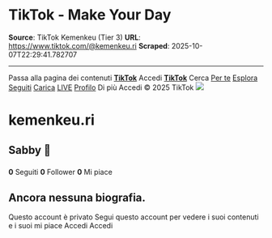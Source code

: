 # TikTok - Make Your Day

**Source**: TikTok Kemenkeu (Tier 3)
**URL**: https://www.tiktok.com/@kemenkeu.ri
**Scraped**: 2025-10-07T22:29:41.782707

---

Passa alla pagina dei contenuti
[**TikTok**](https://www.tiktok.com/)
Accedi
[**TikTok**](https://www.tiktok.com/)
Cerca
[Per te](https://www.tiktok.com/)
[Esplora](https://www.tiktok.com/explore)
[Seguiti](https://www.tiktok.com/following)
[Carica](https://www.tiktok.com/tiktokstudio/upload?from=webapp)
[LIVE](https://www.tiktok.com/live)
[Profilo](https://www.tiktok.com/@)
Di più
Accedi
© 2025 TikTok
![](https://p16-sign-sg.tiktokcdn.com/tos-alisg-avt-0068/ae7ee979d7bb015ce48e39336c852707~tplv-tiktokx-cropcenter:1080:1080.jpeg?dr=14579&refresh_token=24c4d005&x-expires=1760018400&x-signature=rg4M6l%2FJi2cdVsTisdQdX%2BIpN4E%3D&t=4d5b0474&ps=13740610&shp=a5d48078&shcp=81f88b70&idc=my)
# kemenkeu.ri
## Sabby 🐥
### 
**0** Seguiti
**0** Follower
**0** Mi piace
## Ancora nessuna biografia.
Questo account è privato
Segui questo account per vedere i suoi contenuti e i suoi mi piace
Accedi
Accedi
